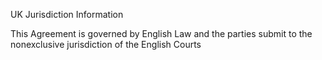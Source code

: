 UK Jurisdiction Information

This Agreement is governed by English Law and the parties submit to the nonexclusive jurisdiction of the English Courts
